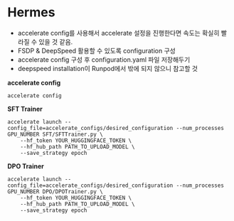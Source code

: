 # Hermes

- accelerate config를 사용해서 accelerate 설정을 진행한다면 속도는 확실히 빨라질 수 있을 것 같음.
- FSDP & DeepSpeed 활용할 수 있도록 configuration 구성
- accelerate config 구성 후 configuration.yaml 파일 저장해두기
- deepspeed installation이 Runpod에서 밖에 되지 않으니 참고할 것

**accelerate config**
```
accelerate config
```

**SFT Trainer**
```
accelerate launch --config_file=accelerate_configs/desired_configuration --num_processes GPU_NUMBER SFT/SFTTrainer.py \
    --hf_token YOUR_HUGGINGFACE_TOKEN \
    --hf_hub_path PATH_TO_UPLOAD_MODEL \
    --save_strategy epoch
```

**DPO Trainer**
```
accelerate launch --config_file=accelerate_configs/desired_configuration --num_processes GPU_NUMBER DPO/DPOTrainer.py \
    --hf_token YOUR_HUGGINGFACE_TOKEN \
    --hf_hub_path PATH_TO_UPLOAD_MODEL \
    --save_strategy epoch
```